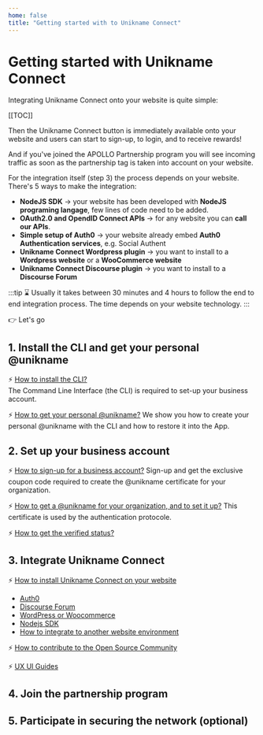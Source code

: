 ```yaml
---
home: false
title: "Getting started with to Unikname Connect"
---
```


# Getting started with Unikname Connect

Integrating Unikname Connect onto your website is quite simple:

[[TOC]]

Then the Unikname Connect button is immediately available onto your website and users can start to sign-up, to login, and to receive rewards!

And if you've joined the APOLLO Partnership program you will see incoming traffic as soon as the partnership tag is taken into account on your website.

For the integration itself (step 3) the process depends on your website. There's 5 ways to make the integration:

- **NodeJS SDK** &rightarrow; your website has been developed with **NodeJS programing langage**, few lines of code need to be added.
- **OAuth2.0 and OpendID Connect APIs** &rightarrow; for any website you can **call our APIs**.
- **Simple setup of Auth0** &rightarrow; your website already embed **Auth0 Authentication services**, e.g. Social Authent 
- **Unikname Connect Wordpress plugin** &rightarrow; you want to install to a **Wordpress website** or a **WooCommerce website**  
- **Unikname Connect Discourse plugin** &rightarrow; you want to install to a **Discourse Forum** 

:::tip 
:hourglass: Usually it takes between 30 minutes and 4 hours to follow the end to end integration process. The time depends on your website technology.
:::

👉 Let's go

## 1. Install the CLI and get your personal @unikname

:zap: [How to install the CLI?](./howto-install-uns-cli)  
<pad>The <brand name="uns"/> Command Line Interface (the CLI) is required to set-up your business account.</pad>

:zap: [How to get your personal @unikname?](./howto-get-my-unikname-via-cli)
<pad>We show you how to create your personal @unikname with the CLI and how to restore it into the App.</pad>

## 2. Set up your business account

:zap: [How to sign-up for a business account?](./howto-signup-business-account)
<pad>Sign-up and get the exclusive coupon code required to create the @unikname certificate for your organization.</pad>

:zap: [How to get a @unikname for your organization, and to set it up?](./howto-get-unikname-organization)
<pad>This certificate is used by the <brand name="UNC"/> authentication protocole.</pad>

:zap: [How to get the verified status?](./howto-get-unikname-verified-status)

## 3. Integrate Unikname Connect

:zap: [How to install Unikname Connect on your website](./howto-integrate-unikname-connect)

<pad>

* [Auth0](./integration-technology/auth0)
* [Discourse Forum](./integration-technology/discourse)
* [WordPress or Woocommerce](./integration-technology/wordpress)
* [Nodejs SDK](./integration-technology/nodejs)
* [How to integrate to another website environment](./#)

</pad>

:zap: [How to contribute to the Open Source Community](./#)

:zap: [UX UI Guides](./#)

## 4. Join the partnership program

## 5. Participate in securing the network (optional)

